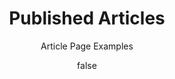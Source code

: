 ---
title: "Published Articles"
layout: "articles/index.pug"
summary: "List of articles"
author: false
subtitle: Article Page Examples
---